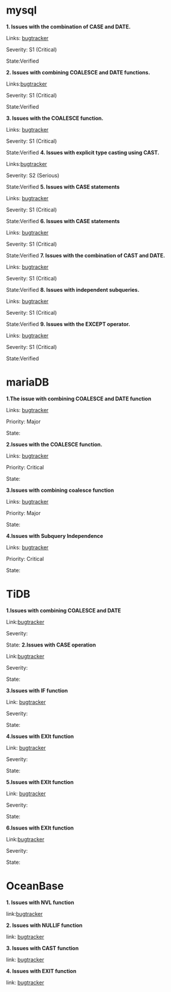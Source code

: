 # mysql
**1. Issues with the combination of CASE and DATE.**

Links: [bugtracker](https://bugs.mysql.com/bug.php?id=116720)

Severity:	S1 (Critical)

State:Verified

**2. Issues with combining COALESCE and DATE functions.**

Links:[bugtracker](https://bugs.mysql.com/bug.php?id=116721)

Severity:	S1 (Critical)

State:Verified

**3. Issues with the COALESCE function.**

Links: [bugtracker](https://bugs.mysql.com/bug.php?id=116722)

Severity:	S1 (Critical)

State:Verified
**4. Issues with explicit type casting using CAST.**

Links:[bugtracker](https://bugs.mysql.com/bug.php?id=116723)

Severity:	S2 (Serious)

State:Verified
**5. Issues with CASE statements**

Links: [bugtracker](https://bugs.mysql.com/bug.php?id=116724)

Severity:	S1 (Critical)

State:Verified
**6. Issues with CASE statements**

Links: [bugtracker](https://bugs.mysql.com/bug.php?id=116725)

Severity:	S1 (Critical)

State:Verified
**7. Issues with the combination of CAST and DATE.**

Links: [bugtracker](https://bugs.mysql.com/bug.php?id=116726)

Severity:	S1 (Critical)

State:Verified
**8. Issues with independent subqueries.**

Links: [bugtracker](https://bugs.mysql.com/bug.php?id=116727)

Severity:	S1 (Critical)

State:Verified
**9. Issues with the EXCEPT operator.**

Links: [bugtracker](https://bugs.mysql.com/bug.php?id=116728)

Severity:	S1 (Critical)

State:Verified
# mariaDB
**1.The issue with combining COALESCE and DATE function**


Links: [bugtracker](https://jira.mariadb.org/browse/MDEV-35453)

Priority: Major

State:



**2.Issues with the COALESCE function.**

Links: [bugtracker](https://jira.mariadb.org/browse/MDEV-35454)

Priority: Critical

State:



**3.Issues with combining  coalesce function**

Links: [bugtracker](https://jira.mariadb.org/browse/MDEV-35455)

Priority: Major

State:

**4.Issues with Subquery Independence**

Links: [bugtracker](https://jira.mariadb.org/browse/MDEV-35456)

Priority: Critical

State:

# TiDB
**1.Issues with combining COALESCE and DATE**

Link:[bugtracker](https://github.com/pingcap/docs/issues/19473)

Severity:

State:
**2.Issues with CASE operation**

Link:[bugtracker](https://github.com/pingcap/docs/issues/19474)

Severity:

State:



**3.Issues with IF function**

Link: [bugtracker](https://github.com/pingcap/docs/issues/19475)

Severity:

State:



**4.Issues with EXIt function**

Link: [bugtracker](https://github.com/pingcap/docs/issues/19476)

Severity:

State:



**5.Issues with EXIt function**

Link: [bugtracker](https://github.com/pingcap/docs/issues/19476)

Severity:

State:



**6.Issues with EXIt function**

Link:[bugtracker](https://github.com/pingcap/docs/issues/19476)

Severity:

State:

# OceanBase
**1. Issues with NVL function**

link:[bugtracker](https://github.com/oceanbase/oceanbase/issues/2167)



**2. Issues with NULLIF function**

link: [bugtracker](https://github.com/oceanbase/oceanbase/issues/2168)



**3. Issues with CAST function**

link: [bugtracker](https://github.com/oceanbase/oceanbase/issues/2169)



**4. Issues with EXIT function**

link: [bugtracker](https://github.com/oceanbase/oceanbase/issues/2170)


